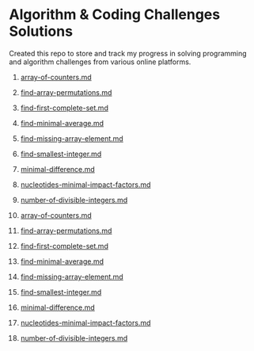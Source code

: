 # Algorithm & Coding Challenges Solutions

Created this repo to store and track my progress in solving programming and algorithm challenges from various online platforms.


<!-- MD LINKS START -->
1. [array-of-counters.md](array-of-counters.md)
2. [find-array-permutations.md](find-array-permutations.md)
3. [find-first-complete-set.md](find-first-complete-set.md)
4. [find-minimal-average.md](find-minimal-average.md)
5. [find-missing-array-element.md](find-missing-array-element.md)
6. [find-smallest-integer.md](find-smallest-integer.md)
7. [minimal-difference.md](minimal-difference.md)
8. [nucleotides-minimal-impact-factors.md](nucleotides-minimal-impact-factors.md)
9. [number-of-divisible-integers.md](number-of-divisible-integers.md)

1. [array-of-counters.md](array-of-counters.md)
2. [find-array-permutations.md](find-array-permutations.md)
3. [find-first-complete-set.md](find-first-complete-set.md)
4. [find-minimal-average.md](find-minimal-average.md)
5. [find-missing-array-element.md](find-missing-array-element.md)
6. [find-smallest-integer.md](find-smallest-integer.md)
7. [minimal-difference.md](minimal-difference.md)
8. [nucleotides-minimal-impact-factors.md](nucleotides-minimal-impact-factors.md)
9. [number-of-divisible-integers.md](number-of-divisible-integers.md)
<!-- MD LINKS END -->
